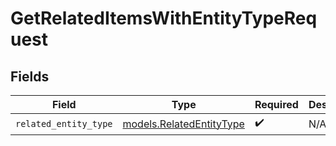 # GetRelatedItemsWithEntityTypeRequest


## Fields

| Field                                                      | Type                                                       | Required                                                   | Description                                                |
| ---------------------------------------------------------- | ---------------------------------------------------------- | ---------------------------------------------------------- | ---------------------------------------------------------- |
| `related_entity_type`                                      | [models.RelatedEntityType](../models/relatedentitytype.md) | :heavy_check_mark:                                         | N/A                                                        |